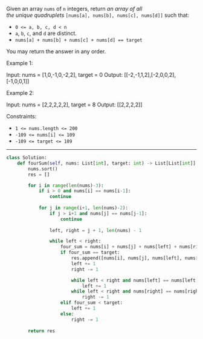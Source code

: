 Given an array `nums` of `n` integers, return _an array of all the unique quadruplets_ `[nums[a], nums[b], nums[c], nums[d]]` such that:

- `0 <= a, b, c, d < n`
- `a`, `b`, `c`, and `d` are distinct.
- `nums[a] + nums[b] + nums[c] + nums[d] == target`

You may return the answer in any order.

Example 1:

Input: nums = [1,0,-1,0,-2,2], target = 0
Output: [[-2,-1,1,2],[-2,0,0,2],[-1,0,0,1]]

Example 2:

Input: nums = [2,2,2,2,2], target = 8
Output: [[2,2,2,2]]

Constraints:

- `1 <= nums.length <= 200`
- `-109 <= nums[i] <= 109`
- `-109 <= target <= 109`

---

```python
class Solution:
    def fourSum(self, nums: List[int], target: int) -> List[List[int]]:
        nums.sort()
        res = []

        for i in range(len(nums)-3):
            if i > 0 and nums[i] == nums[i-1]:
                continue
            
            for j in range(i+1, len(nums)-2):
                if j > i+1 and nums[j] == nums[j-1]:
                    continue
                
                left, right = j + 1, len(nums) - 1

                while left < right:
                    four_sum = nums[i] + nums[j] + nums[left] + nums[right]
                    if four_sum == target:
                        res.append([nums[i], nums[j], nums[left], nums[right]])
                        left += 1
                        right -= 1

                        while left < right and nums[left] == nums[left - 1]:
                            left += 1
                        while left < right and nums[right] == nums[right + 1]:
                            right -= 1
                    elif four_sum < target:
                        left += 1
                    else:
                        right -= 1
        
        return res
```